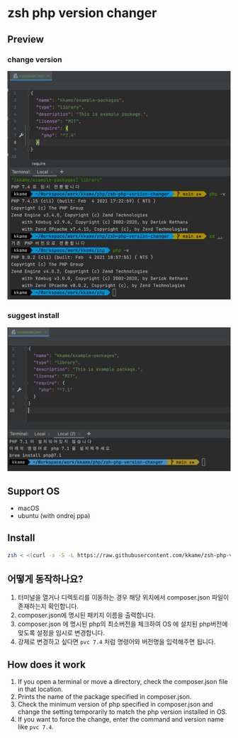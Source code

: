 # zsh php version changer

## Preview

### change version

![change](images/change.png)

### suggest install

![install](images/install.png)

## Support OS

- macOS
- ubuntu (with ondrej ppa)

## Install

```zsh
zsh < <(curl -s -S -L https://raw.githubusercontent.com/kkame/zsh-php-version-changer/main/install.sh)
```

## 어떻게 동작하나요?

1. 터미널을 열거나 디렉토리를 이동하는 경우 해당 위치에서 composer.json 파일이 존재하는지 확인합니다.
2. composer.json에 명시된 패키지 이름을 출력합니다.
3. composer.json 에 명시된 php의 최소버전을 체크하여 OS 에 설치된 php버전에 맞도록 설정을 임시로 변경합니다.
4. 강제로 변경하고 싶다면 `pvc 7.4` 처럼 명령어와 버전명을 입력해주면 됩니다.

## How does it work

1. If you open a terminal or move a directory, check the composer.json file in that location.
2. Prints the name of the package specified in composer.json.
3. Check the minimum version of php specified in composer.json and change the setting temporarily to match
   the php version installed in OS.
4. If you want to force the change, enter the command and version name like `pvc 7.4`.
